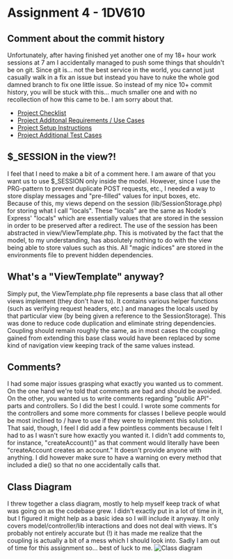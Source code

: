 # Assignment 4 - 1DV610

## Comment about the commit history
Unfortunately, after having finished yet another one of my 18+ hour work sessions at 7 am I accidentally managed to push some things that shouldn't be on git.
Since git is... not the best service in the world, you cannot just casually walk in a fix an issue but instead you have to nuke the whole god damned branch to fix
one little issue. So instead of my nice 10+ commit history, you will be stuck with this... much smaller one and with no recollection of how this came to be.
I am sorry about that.

* [Project Checklist](https://github.com/nidawi/1DV610-login/blob/master/docs/Checklist.md)
* [Project Additonal Requirements / Use Cases](https://github.com/nidawi/1DV610-login/blob/master/docs/UseCases.md)
* [Project Setup Instructions](https://github.com/nidawi/1DV610-login/blob/master/docs/Setup.md)
* [Project Additional Test Cases](https://github.com/nidawi/1DV610-login/blob/master/docs/TestCases.md)

## $_SESSION in the view?!
I feel that I need to make a bit of a comment here. I am aware of that you want us to use $_SESSION only inside the model.
However, since I use the PRG-pattern to prevent duplicate POST requests, etc., I needed a way to store display messages and "pre-filled" values for input boxes, etc.
Because of this, my views depend on the session (lib/SessionStorage.php) for storing what I call "locals". These "locals" are the same as Node's Express' "locals" which are essentially
values that are stored in the session in order to be preserved after a redirect. The use of the session has been abstracted in view/ViewTemplate.php. This is motivated by the fact that the model, to my understanding, has absolutely nothing
to do with the view being able to store values such as this. All "magic indices" are stored in the environments file to prevent hidden dependencies.

## What's a "ViewTemplate" anyway?
Simply put, the ViewTemplate.php file represents a base class that all other views implement (they don't have to). It contains various helper functions (such as verifying request headers, etc.) and manages the locals used by that particular view (by being given a reference to the SessionStorage). This was done to reduce code duplication and eliminate string dependencies. Coupling should remain roughly the same, as in most cases the coupling gained from extending this base class would have been replaced by some kind of navigation view keeping track of the same values instead.

## Comments?
I had some major issues grasping what exactly you wanted us to comment. On the one hand we're told that comments are bad and should be avoided. On the other, you wanted us to write comments regarding "public API"-parts and controllers. So I did the best I could. I wrote some comments for the controllers and some more comments for classes I believe people would be most inclined to / have to use if they were to implement this solution. That said, though, I feel I did add a few pointless comments because I felt I had to as I wasn't sure how exactly you wanted it. I didn't add comments to, for instance, "createAccount()" as that comment would literally have been "createAccount creates an account." It doesn't provide anyone with anything. I did however make sure to have a warning on every method that included a die() so that no one accidentally calls that.

## Class Diagram
I threw together a class diagram, mostly to help myself keep track of what was going on as the codebase grew. I didn't exactly put in a lot of time in it, but I figured it might help as a basic idea so I will include it anyway. It only covers model/controller/lib interactions and does not deal with views. It's probably not entirely accurate but (!) it has made me realize that the coupling is actually a bit of a mess which I should look into. Sadly I am out of time for this assignment so... best of luck to me.
![Class diagram](https://1dv610.nidawi.me/login/docs/classdiagram.jpg)